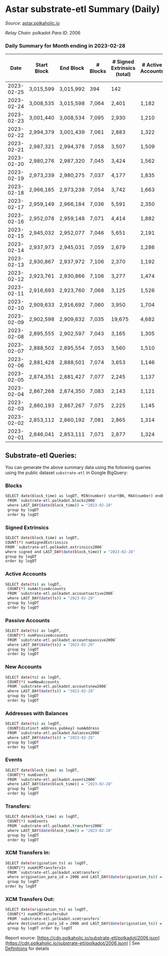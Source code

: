 # Astar substrate-etl Summary (Daily)

_Source_: [astar.polkaholic.io](https://astar.polkaholic.io)

*Relay Chain*: polkadot
*Para ID*: 2006



### Daily Summary for Month ending in 2023-02-28


| Date | Start Block | End Block | # Blocks | # Signed Extrinsics (total) | # Active Accounts | # Passive | # New | # Addresses with Balances | # Events | # Transfers | # XCM Transfers In | # XCM Transfers Out | Issues | 
| ---- | ----------- | --------- | -------- | --------------------------- | ----------------- | --------- | ----- | ------------------------- | -------- | ----------- | ------------------ | ------------------- | ------ |
| 2023-02-25 | 3,015,599 | 3,015,992 | 394 | 142 |  |  |  |  | 45,564 | 725 ($373,617.12) |   |   |  |
| 2023-02-24 | 3,008,535 | 3,015,598 | 7,064 | 2,401 | 1,182 | 799 | 204 | 514,731 | 415,741 | 11,635 ($6,223,513.93) |   |   |  |
| 2023-02-23 | 3,001,440 | 3,008,534 | 7,095 | 2,930 | 1,210 | 739 | 222 | 514,537 | 448,322 | 12,067 ($8,291,517.14) | 44 ($18,048.00) | 61 ($24,907.96) |  |
| 2023-02-22 | 2,994,379 | 3,001,439 | 7,061 | 2,883 | 1,322 | 822 | 239 | 514,323 | 1,520,836 | 13,699 ($6,148,681.85) | 69 ($26,071.83) | 49 ($33,755.27) |  |
| 2023-02-21 | 2,987,321 | 2,994,378 | 7,058 | 3,507 | 1,509 | 971 | 268 | 514,091 | 1,369,951 | 13,414 ($12,331,203.86) | 44 ($11,230.06) | 50 ($35,959.65) |  |
| 2023-02-20 | 2,980,276 | 2,987,320 | 7,045 | 3,424 | 1,562 | 915 | 313 | 513,830 | 1,429,625 | 13,358 ($11,459,281.65) | 34 ($7,880.51) | 53 ($53,815.34) |  |
| 2023-02-19 | 2,973,239 | 2,980,275 | 7,037 | 4,177 | 1,835 | 1,109 | 345 | 513,528 | 1,489,662 | 15,244 ($14,062,899.96) | 65 ($14,135.41) | 56 ($37,040.88) |  |
| 2023-02-18 | 2,966,185 | 2,973,238 | 7,054 | 3,742 | 1,663 | 1,056 | 387 | 513,193 | 2,043,703 | 14,134 ($10,868,266.30) | 38 ($6,207.95) | 46 ($25,323.50) |  |
| 2023-02-17 | 2,959,149 | 2,966,184 | 7,036 | 5,591 | 2,350 | 1,452 | 599 | 512,821 | 2,358,718 | 25,914 ($28,725,277.44) |   |   |  |
| 2023-02-16 | 2,952,078 | 2,959,148 | 7,071 | 4,414 | 1,882 | 1,018 | 330 | 512,232 | 1,976,190 | 16,788 ($35,266,046.68) | 76 ($90,101.93) | 85 ($41,150.34) |  |
| 2023-02-15 | 2,945,032 | 2,952,077 | 7,046 | 5,651 | 2,191 | 1,304 | 477 | 511,921 | 2,165,468 | 20,520 ($32,835,561.97) | 99 ($73,504.57) | 68 ($9,759.38) |  |
| 2023-02-14 | 2,937,973 | 2,945,031 | 7,059 | 2,679 | 1,286 | 848 | 229 | 511,448 | 1,721,025 | 13,887 ($9,942,424.95) | 57 ($20,109.95) | 52 ($14,150.84) |  |
| 2023-02-13 | 2,930,867 | 2,937,972 | 7,106 | 2,370 | 1,192 | 764 | 216 | 511,223 | 500,403 | 14,586 ($9,460,203.17) | 71 ($64,779.17) | 51 ($46,693.94) |  |
| 2023-02-12 | 2,923,761 | 2,930,866 | 7,106 | 3,277 | 1,474 | 823 | 334 | 511,012 | 1,357,377 | 12,988 ($9,930,621.79) | 36 ($35,290.47) | 46 ($38,111.32) |  |
| 2023-02-11 | 2,916,693 | 2,923,760 | 7,068 | 3,125 | 1,526 | 859 | 248 | 510,684 | 1,519,834 | 13,781 ($11,908,408.06) | 46 ($25,498.93) | 19 ($6,734.99) |  |
| 2023-02-10 | 2,909,633 | 2,916,692 | 7,060 | 3,950 | 1,704 | 886 | 415 | 510,444 | 1,833,162 | 15,182 ($22,289,783.14) | 39 ($213,258.91) | 49 ($14,342.63) |  |
| 2023-02-09 | 2,902,598 | 2,909,632 | 7,035 | 19,675 | 4,682 | 2,571 | 2,816 | 510,039 | 2,884,360 | 56,677 ($153,606,527.31) | 243 ($320,387.17) | 203 ($195,887.89) |  |
| 2023-02-08 | 2,895,555 | 2,902,597 | 7,043 | 3,165 | 1,305 | 866 | 227 | 507,242 | 1,749,666 | 15,241 ($15,610,588.45) | 39 ($20,520.11) | 16 ($7,769.44) |  |
| 2023-02-07 | 2,888,502 | 2,895,554 | 7,053 | 3,560 | 1,510 | 1,351 | 711 | 507,029 | 1,823,687 | 16,014 ($4,982,343.24) | 62 ($40,484.97) | 61 ($13,270.54) |  |
| 2023-02-06 | 2,881,428 | 2,888,501 | 7,074 | 3,653 | 1,146 | 3,308 | 2,178 | 506,322 | 1,558,582 | 14,098 ($1,603,955.85) | 32 ($9,525.62) | 45 ($9,046.20) |  |
| 2023-02-05 | 2,874,351 | 2,881,427 | 7,077 | 2,245 | 1,137 | 691 | 163 | 504,152 | 1,593,747 | 11,007 ($1,922,900.36) | 29 ($1,349.18) | 30 ($19,620.89) |  |
| 2023-02-04 | 2,867,268 | 2,874,350 | 7,083 | 2,143 | 1,121 | 783 | 2,738 | 503,990 | 1,641,006 | 10,756 ($2,061,439.09) | 16 ($2,077.01) | 34 ($18,828.02) |  |
| 2023-02-03 | 2,860,193 | 2,867,267 | 7,075 | 2,225 | 1,145 | 744 | 2,074 | 501,255 | 1,714,139 | 11,554 ($38,511,686.03) | 46 ($2,621.03) | 38 ($83,940.63) |  |
| 2023-02-02 | 2,853,112 | 2,860,192 | 7,081 | 2,865 | 1,314 | 845 | 1,440 | 499,186 | 1,635,437 | 12,692 ($6,776,208.43) | 35 ($14,926.44) | 33 ($15,737.63) |  |
| 2023-02-01 | 2,846,041 | 2,853,111 | 7,071 | 2,877 | 1,324 | 1,101 | 462 | 497,750 | 1,854,687 | 16,873 ($6,273,839.27) | 85 ($28,044.82) | 44 ($20,533.34) |  |

## Substrate-etl Queries:
You can generate the above summary data using the following queries using the public dataset `substrate-etl` in Google BigQuery:

### Blocks
```bash
SELECT date(block_time) as logDT, MIN(number) startBN, MAX(number) endBN, COUNT(*) numBlocks 
 FROM `substrate-etl.polkadot.blocks2006`  
 where LAST_DAY(date(block_time)) = "2023-02-28" 
 group by logDT 
 order by logDT
```

### Signed Extrinsics
```bash
SELECT date(block_time) as logDT, 
COUNT(*) numSignedExtrinsics 
FROM `substrate-etl.polkadot.extrinsics2006`  
where signed and LAST_DAY(date(block_time)) = "2023-02-28" 
group by logDT 
order by logDT
```

### Active Accounts
```bash
SELECT date(ts) as logDT, 
 COUNT(*) numActiveAccounts 
 FROM `substrate-etl.polkadot.accountsactive2006` 
 where LAST_DAY(date(ts)) = "2023-02-28" 
 group by logDT 
 order by logDT
```

### Passive Accounts
```bash
SELECT date(ts) as logDT, 
 COUNT(*) numPassiveAccounts 
 FROM `substrate-etl.polkadot.accountspassive2006` 
 where LAST_DAY(date(ts)) = "2023-02-28" 
 group by logDT 
 order by logDT
```

### New Accounts
```bash
SELECT date(ts) as logDT, 
 COUNT(*) numNewAccounts 
 FROM `substrate-etl.polkadot.accountsnew2006` 
 where LAST_DAY(date(ts)) = "2023-02-28" 
 group by logDT
 order by logDT
```

### Addresses with Balances
```bash
SELECT date(ts) as logDT,
 COUNT(distinct address_pubkey) numAddress 
 FROM `substrate-etl.polkadot.balances2006` 
 where LAST_DAY(date(ts)) = "2023-02-28" 
 group by logDT 
 order by logDT
```

### Events
```bash
SELECT date(block_time) as logDT, 
 COUNT(*) numEvents 
 FROM `substrate-etl.polkadot.events2006` 
 where LAST_DAY(date(block_time)) = "2023-02-28" 
 group by logDT 
 order by logDT
```

### Transfers:
```bash
SELECT date(block_time) as logDT, 
 COUNT(*) numEvents 
 FROM `substrate-etl.polkadot.transfers2006` 
 where LAST_DAY(date(block_time)) = "2023-02-28" 
 group by logDT 
 order by logDT
```

### XCM Transfers In:
```bash
SELECT date(origination_ts) as logDT, 
 COUNT(*) numXCMTransfersIn 
 FROM `substrate-etl.polkadot.xcmtransfers` 
 where origination_para_id = 2006 and LAST_DAY(date(origination_ts)) = "2023-02-28" 
 group by logDT 
order by logDT
```

### XCM Transfers Out:
```bash
SELECT date(origination_ts) as logDT, 
 COUNT(*) numXCMTransfersOut 
 FROM `substrate-etl.polkadot.xcmtransfers` 
 where destination_para_id = 2006 and LAST_DAY(date(origination_ts)) = "2023-02-28" 
 group by logDT order by logDT
```


Report source: [https://cdn.polkaholic.io/substrate-etl/polkadot/2006.json](https://cdn.polkaholic.io/substrate-etl/polkadot/2006.json) | See [Definitions](/DEFINITIONS.md) for details

